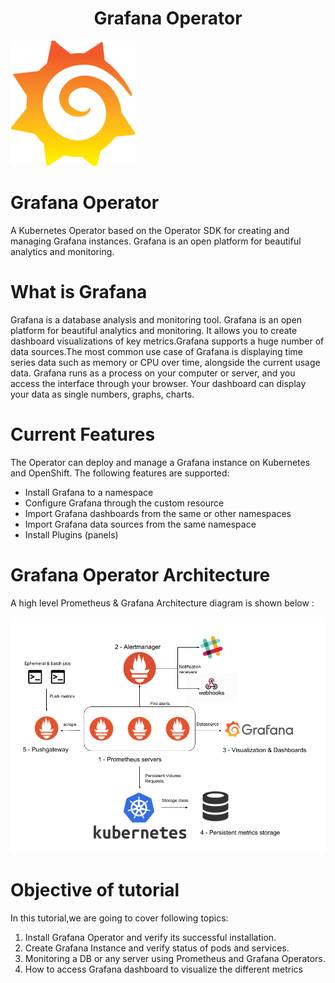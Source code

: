 <h1 align="center">Grafana Operator</h1>

![logo.PNG](_images/logo.PNG)

# Grafana Operator

A Kubernetes Operator based on the Operator SDK for creating and managing Grafana instances.
Grafana is an open platform for beautiful analytics and monitoring.


# What is Grafana

Grafana is a database analysis and monitoring tool. Grafana is an open platform for beautiful analytics and monitoring. It allows you to create dashboard visualizations of key metrics.Grafana supports a huge number of data sources.The most common use case of Grafana is displaying time series data such as memory or CPU over time, alongside the current usage data.
Grafana runs as a process on your computer or server, and you access the interface through your browser. Your dashboard can display your data as single numbers, graphs, charts.

# Current Features

The Operator can deploy and manage a Grafana instance on Kubernetes and OpenShift. The following features are supported:

- Install Grafana to a namespace
- Configure Grafana through the custom resource
- Import Grafana dashboards from the same or other namespaces
- Import Grafana data sources from the same namespace
- Install Plugins (panels)

# Grafana Operator Architecture
A high level Prometheus & Grafana Architecture diagram is shown below :


![Grafana-Architecture.png](_images/Grafana-Architecture.png)

# Objective of tutorial 

In this tutorial,we are going to cover following topics:

1. Install Grafana Operator and verify its successful installation.
2. Create Grafana Instance and verify status of pods and services.
3. Monitoring a DB or any server using Prometheus and Grafana Operators.
4. How to access Grafana dashboard to visualize the different metrics
